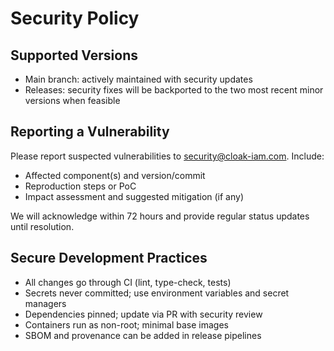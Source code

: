 # Security Policy

## Supported Versions

- Main branch: actively maintained with security updates
- Releases: security fixes will be backported to the two most recent minor versions when feasible

## Reporting a Vulnerability

Please report suspected vulnerabilities to security@cloak-iam.com. Include:
- Affected component(s) and version/commit
- Reproduction steps or PoC
- Impact assessment and suggested mitigation (if any)

We will acknowledge within 72 hours and provide regular status updates until resolution.

## Secure Development Practices

- All changes go through CI (lint, type-check, tests)
- Secrets never committed; use environment variables and secret managers
- Dependencies pinned; update via PR with security review
- Containers run as non-root; minimal base images
- SBOM and provenance can be added in release pipelines
